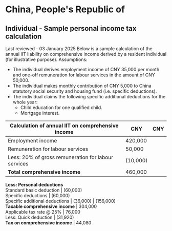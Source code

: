# China, People's Republic of
## Individual - Sample personal income tax calculation
Last reviewed - 03 January 2025
Below is a sample calculation of the annual IIT liability on comprehensive income derived by a resident individual (for illustrative purpose).
Assumptions:
  * The individual derives employment income of CNY 35,000 per month and one-off remuneration for labour services in the amount of CNY 50,000.
  * The individual makes monthly contribution of CNY 5,000 to China statutory social security and housing fund (i.e. specific deductions).
  * The individual claims the following specific additional deductions for the whole year: 
    * Child education for one qualified child.
    * Mortgage interest.

Calculation of annual IIT on comprehensive income | CNY | CNY  
---|---|---  
Employment income | 420,000  
Remuneration for labour services | 50,000  
Less: 20% of gross remuneration for labour services | (10,000)  
**Total comprehensive income** | 460,000  
**Less: Personal deductions**  
Standard basic deduction | (60,000)  
Specific deductions | (60,000)  
Specific additional deductions | (36,000) | (156,000)  
**Taxable comprehensive income** | 304,000  
Applicable tax rate @ 25% | 76,000  
Less: Quick deduction | (31,920)  
**Tax on comprehensive income** | 44,080
